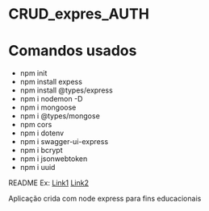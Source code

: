 # CRUD_expres_AUTH

# Comandos usados

*  npm init
*  npm install expess
*  npm install @types/express
*  npm i nodemon -D
*  npm i mongoose
*  npm i @types/mongose
*  npm cors
*  npm i dotenv
*  npm i swagger-ui-express
*  npm i bcrypt
*  npm i jsonwebtoken
*  npm i uuid

README Ex:
[Link1](https://www.readme-templates.com/)
[Link2](https://github.com/limaricardo/exemplo-readme)


Aplicação crida com node express para fins educacionais
